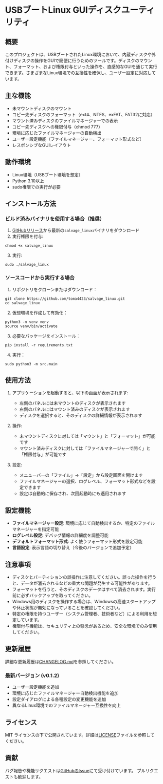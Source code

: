 # USBブートLinux GUIディスクユーティリティ

## 概要
このプロジェクトは、USBブートされたLinux環境において、内蔵ディスクや外付けディスクの操作をGUIで簡便に行うためのツールです。ディスクのマウント、フォーマット、および権限付与といった操作を、直感的なGUIを通じて実行できます。さまざまなLinux環境での互換性を確保し、ユーザー設定に対応しています。

## 主な機能
- 未マウントディスクのマウント
- コピー先ディスクのフォーマット（ext4、NTFS、exFAT、FAT32に対応）
- マウント済みディスクのファイルマネージャーでの表示
- コピー先ディスクへの権限付与（chmod 777）
- 環境に応じたファイルマネージャーの自動検出
- ユーザー設定機能（ファイルマネージャー、フォーマット形式など）
- レスポンシブなGUIレイアウト

## 動作環境
- Linux環境（USBブート環境を想定）
- Python 3.10以上
- sudo権限での実行が必要

## インストール方法

### ビルド済みバイナリを使用する場合（推奨）
1. [GitHubリリース](https://github.com/toma4423/salvage_linux/releases)から最新の`salvage_linux`バイナリをダウンロード
2. 実行権限を付与:
```
chmod +x salvage_linux
```
3. 実行:
```
sudo ./salvage_linux
```

### ソースコードから実行する場合
1. リポジトリをクローンまたはダウンロード：
```
git clone https://github.com/toma4423/salvage_linux.git
cd salvage_linux
```

2. 仮想環境を作成して有効化：
```
python3 -m venv venv
source venv/bin/activate
```

3. 必要なパッケージをインストール：
```
pip install -r requirements.txt
```

4. 実行：
```
sudo python3 -m src.main
```

## 使用方法
1. アプリケーションを起動すると、以下の画面が表示されます:
   - 左側のパネルには未マウントのディスクが表示されます
   - 右側のパネルにはマウント済みのディスクが表示されます
   - ディスクを選択すると、そのディスクの詳細情報が表示されます

2. 操作:
   - 未マウントディスクに対しては「マウント」と「フォーマット」が可能です
   - マウント済みディスクに対しては「ファイルマネージャーで開く」と「権限付与」が可能です

3. 設定:
   - メニューバーの「ファイル」→「設定」から設定画面を開けます
   - ファイルマネージャーの選択、ログレベル、フォーマット形式などを設定できます
   - 設定は自動的に保存され、次回起動時にも適用されます

## 設定機能
- **ファイルマネージャー設定**: 環境に応じて自動検出するか、特定のファイルマネージャーを指定可能
- **ログレベル設定**: デバッグ情報の詳細度を調整可能
- **デフォルトフォーマット形式**: よく使うフォーマット形式を設定可能
- **言語設定**: 表示言語の切り替え（今後のバージョンで追加予定）

## 注意事項
- ディスクとパーティションの誤操作に注意してください。誤った操作を行うと、データが消去されるなどの重大な問題が発生する可能性があります。
- フォーマットを行うと、そのディスクのデータはすべて消去されます。実行前に必ずバックアップを取ってください。
- Windows用のディスクを操作する場合は、Windowsの高速スタートアップや休止状態が無効になっていることを確認してください。
- 特定の権限を持つユーザー（システム管理者、技術者など）による利用を想定しています。
- 権限付与機能は、セキュリティ上の懸念があるため、安全な環境でのみ使用してください。

## 更新履歴
詳細な更新履歴は[CHANGELOG.md](CHANGELOG.md)を参照してください。

### 最新バージョン (v0.1.2)
- ユーザー設定機能を追加
- 環境に応じたファイルマネージャー自動検出機能を追加
- 設定ダイアログによる各種設定の変更機能を追加
- 異なるLinux環境でのファイルマネージャー互換性を向上

## ライセンス
MIT ライセンスの下で公開されています。詳細は[LICENSE](LICENSE)ファイルを参照してください。

## 貢献
バグ報告や機能リクエストは[GitHubのIssue](https://github.com/toma4423/salvage_linux/issues)にて受け付けています。
プルリクエストも歓迎します。 